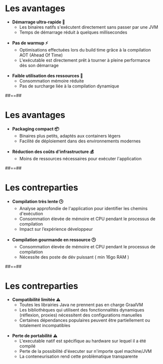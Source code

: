 # Les avantages


<ul>
  <li class="fragment"><strong>Démarrage ultra-rapide 🚀 </strong>
    <ul>
      <li>Les binaires natifs s'exécutent directement sans passer par une JVM</li>
      <li>Temps de démarrage réduit à quelques millisecondes</li>
    </ul>
  </li>

  <br />
  <li class="fragment"> <strong> Pas de warmup ⚡️</strong>
    <ul>
      <li>Optimisations effectuées lors du build time grâce à la compilation AOT (Ahead Of Time)</li>
      <li>L'exécutable est directement prêt à tourner à pleine performance dès son démarrage</li>
    </ul>
  </li>

  <br />
  <li class="fragment"> <strong>Faible utilisation des ressources 💾 </strong>
    <ul>
      <li>Consommation mémoire réduite</li>
      <li>Pas de surcharge liée à la compilation dynamique</li>
    </ul>
  </li>
</ul>

##==##

# Les avantages

<ul>
  <li class="fragment"> <strong> Packaging compact 📦 </strong>
    <ul>
      <li>Binaires plus petits, adaptés aux containers légers</li>
      <li>Facilité de déploiement dans des environnements modernes</li>
    </ul>
  </li>

  <br />
  <li class="fragment"> <strong> Réduction des coûts d'infrastructure 💰  </strong>
    <ul>
      <li>Moins de ressources nécessaires pour exécuter l'application</li>
    </ul>
  </li>
</ul>


##==##

# Les contreparties

<ul>
  <li> <strong> Compilation très lente 🕒</strong>
    <ul>
      <li>Analyse approfondie de l'application pour identifier les chemins d'exécution</li>
      <li>Consommation élevée de mémoire et CPU pendant le processus de compilation</li>
      <li>Impact sur l’expérience développeur </li>
    </ul>
  </li>
  <br />
  <li> <strong> Compilation gourmande en ressource 🕒 </strong>
    <ul>
      <li>Consommation élevée de mémoire et CPU pendant le processus de compilation</li>
      <li>Nécessite des poste de dév puissant ( min 16go RAM )</li>
    </ul>
  </li>
</ul>

##==##

# Les contreparties

<ul>
  <li> <strong> Compatibilité limitée ⚠️ </strong>
    <ul>
      <li>Toutes les librairies Java ne prennent pas en charge GraalVM</li>
      <li>Les bibliothèques qui utilisent des fonctionnalités dynamiques (réflexion, proxies) nécessitent des configurations manuelles</li>
      <li>Certaines dépendances populaires peuvent être partiellement ou totalement incompatibles </li>
    </ul>
  </li>
  <br />
  <li> <strong> Perte de portabilité ⚠️ </strong>
    <ul>
      <li>L'executable natif est spécifique au hardware sur lequel il a été compilé</li>
      <li>Perte de la possibilité d'éxecuter sur n'importe quel machine/JVM</li>
      <li>La conteneurisation rend cette problèmatique transparente</li>
    </ul>
  </li>  
</ul>




